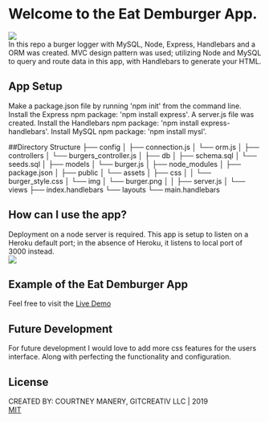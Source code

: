 # Welcome to the Eat Demburger App.
<img src="https://media.tenor.com/images/31b970ddb6cb0d20af2a9c1141d7261f/tenor.gif"><br>
In this repo a burger logger with MySQL, Node, Express, Handlebars and a ORM was created. MVC design pattern was used; utilizing Node and MySQL to query and route data in this app, with Handlebars to generate your HTML.

## App Setup
Make a package.json file by running 'npm init' from the command line. Install the Express npm package: 'npm install express'. A server.js file was created. Install the Handlebars npm package: 'npm install express-handlebars'. Install MySQL npm package: 'npm install mysl'.

##Directory Structure
├── config │   ├── connection.js │   └── orm.js │  ├── controllers │   └── burgers_controller.js │ ├── db │   ├── schema.sql │   └── seeds.sql │ ├── models │   └── burger.js │  ├── node_modules │  ├── package.json │ ├── public │   └── assets │      ├── css │      │   └── burger_style.css │      └── img │      └── burger.png │   │ ├── server.js │ └── views ├── index.handlebars └── layouts └── main.handlebars

## How can I use the app?
Deployment on a node server is required. This app is setup to listen on a Heroku default port; in the absence of Heroku, it listens to local port of 3000 instead.<br><img src="https://i.ibb.co/2h2tGbb/Screen-Shot-2019-05-10-at-10-01-31-PM.png">

## Example of the Eat Demburger App
Feel free to visit the [Live Demo](https://eat-demburger.herokuapp.com)


## Future Development
For future development I would love to add more css features for the users interface. Along with perfecting the functionality and configuration.

## License
CREATED BY: COURTNEY MANERY, GITCREATIV LLC | 2019<br>
[MIT](https://choosealicense.com/licenses/mit/)